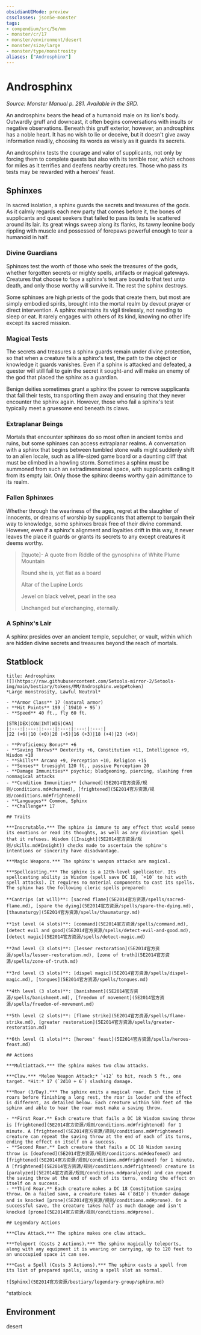 ```yaml
---
obsidianUIMode: preview
cssclasses: json5e-monster
tags:
- compendium/src/5e/mm
- monster/cr/17
- monster/environment/desert
- monster/size/large
- monster/type/monstrosity
aliases: ["Androsphinx"]
---
```

# Androsphinx
*Source: Monster Manual p. 281. Available in the SRD.*  

An androsphinx bears the head of a humanoid male on its lion's body. Outwardly gruff and downcast, it often begins conversations with insults or negative observations. Beneath this gruff exterior, however, an androsphinx has a noble heart. It has no wish to lie or deceive, but it doesn't give away information readily, choosing its words as wisely as it guards its secrets.

An androsphinx tests the courage and valor of supplicants, not only by forcing them to complete quests but also with its terrible roar, which echoes for miles as it terrifies and deafens nearby creatures. Those who pass its tests may be rewarded with a heroes' feast.

## Sphinxes

In sacred isolation, a sphinx guards the secrets and treasures of the gods. As it calmly regards each new party that comes before it, the bones of supplicants and quest seekers that failed to pass its tests lie scattered around its lair. Its great wings sweep along its flanks, its tawny leonine body rippling with muscle and possessed of forepaws powerful enough to tear a humanoid in half.

### Divine Guardians

Sphinxes test the worth of those who seek the treasures of the gods, whether forgotten secrets or mighty spells, artifacts or magical gateways. Creatures that choose to face a sphinx's test are bound to that test unto death, and only those worthy will survive it. The rest the sphinx destroys.

Some sphinxes are high priests of the gods that create them, but most are simply embodied spirits, brought into the mortal realm by devout prayer or direct intervention. A sphinx maintains its vigil tirelessly, not needing to sleep or eat. It rarely engages with others of its kind, knowing no other life except its sacred mission.

### Magical Tests

The secrets and treasures a sphinx guards remain under divine protection, so that when a creature fails a sphinx's test, the path to the object or knowledge it guards vanishes. Even if a sphinx is attacked and defeated, a quester will still fail to gain the secret it sought-and will make an enemy of the god that placed the sphinx as a guardian.

Benign deities sometimes grant a sphinx the power to remove supplicants that fail their tests, transporting them away and ensuring that they never encounter the sphinx again. However, those who fail a sphinx's test typically meet a gruesome end beneath its claws.

### Extraplanar Beings

Mortals that encounter sphinxes do so most often in ancient tombs and ruins, but some sphinxes can access extraplanar realms. A conversation with a sphinx that begins between tumbled stone walls might suddenly shift to an alien locale, such as a life-sized game board or a daunting cliff that must be climbed in a howling storm. Sometimes a sphinx must be summoned from such an extradimensional space, with supplicants calling it from its empty lair. Only those the sphinx deems worthy gain admittance to its realm.

### Fallen Sphinxes

Whether through the weariness of the ages, regret at the slaughter of innocents, or dreams of worship by supplicants that attempt to bargain their way to knowledge, some sphinxes break free of their divine command. However, even if a sphinx's alignment and loyalties drift in this way, it never leaves the place it guards or grants its secrets to any except creatures it deems worthy.

> [!quote]- A quote from Riddle of the gynosphinx of White Plume Mountain  
> 
> Round she is, yet flat as a board
> 
> Altar of the Lupine Lords
> 
> Jewel on black velvet, pearl in the sea
> 
> Unchanged but e'erchanging, eternally.

### A Sphinx's Lair

A sphinx presides over an ancient temple, sepulcher, or vault, within which are hidden divine secrets and treasures beyond the reach of mortals.

## Statblock

```ad-statblock
title: Androsphinx
![](https://raw.githubusercontent.com/5etools-mirror-2/5etools-img/main/bestiary/tokens/MM/Androsphinx.webp#token)
*Large monstrosity, Lawful Neutral*

- **Armor Class** 17 (natural armor)
- **Hit Points** 199 (`19d10 + 95`)
- **Speed** 40 ft., fly 60 ft.

|STR|DEX|CON|INT|WIS|CHA|
|:---:|:---:|:---:|:---:|:---:|:---:|
|22 (+6)|10 (+0)|20 (+5)|16 (+3)|18 (+4)|23 (+6)|

- **Proficiency Bonus** +6
- **Saving Throws** Dexterity +6, Constitution +11, Intelligence +9, Wisdom +10
- **Skills** Arcana +9, Perception +10, Religion +15
- **Senses** truesight 120 ft., passive Perception 20
- **Damage Immunities** psychic; bludgeoning, piercing, slashing from nonmagical attacks
- **Condition Immunities** [charmed](5E2014官方资源/规则/conditions.md#charmed), [frightened](5E2014官方资源/规则/conditions.md#frightened)
- **Languages** Common, Sphinx
- **Challenge** 17

## Traits

***Inscrutable.*** The sphinx is immune to any effect that would sense its emotions or read its thoughts, as well as any divination spell that it refuses. Wisdom ([Insight](5E2014官方资源/规则/skills.md#Insight)) checks made to ascertain the sphinx's intentions or sincerity have disadvantage.

***Magic Weapons.*** The sphinx's weapon attacks are magical.

***Spellcasting.*** The sphinx is a 12th-level spellcaster. Its spellcasting ability is Wisdom (spell save DC 18, `+10` to hit with spell attacks). It requires no material components to cast its spells. The sphinx has the following cleric spells prepared:

**Cantrips (at will)**: [sacred flame](5E2014官方资源/spells/sacred-flame.md), [spare the dying](5E2014官方资源/spells/spare-the-dying.md), [thaumaturgy](5E2014官方资源/spells/thaumaturgy.md)

**1st level (4 slots)**: [command](5E2014官方资源/spells/command.md), [detect evil and good](5E2014官方资源/spells/detect-evil-and-good.md), [detect magic](5E2014官方资源/spells/detect-magic.md)

**2nd level (3 slots)**: [lesser restoration](5E2014官方资源/spells/lesser-restoration.md), [zone of truth](5E2014官方资源/spells/zone-of-truth.md)

**3rd level (3 slots)**: [dispel magic](5E2014官方资源/spells/dispel-magic.md), [tongues](5E2014官方资源/spells/tongues.md)

**4th level (3 slots)**: [banishment](5E2014官方资源/spells/banishment.md), [freedom of movement](5E2014官方资源/spells/freedom-of-movement.md)

**5th level (2 slots)**: [flame strike](5E2014官方资源/spells/flame-strike.md), [greater restoration](5E2014官方资源/spells/greater-restoration.md)

**6th level (1 slots)**: [heroes' feast](5E2014官方资源/spells/heroes-feast.md)

## Actions

***Multiattack.*** The sphinx makes two claw attacks.

***Claw.*** *Melee Weapon Attack:* `+12` to hit, reach 5 ft., one target. *Hit:* 17 (`2d10 + 6`) slashing damage.

***Roar (3/Day).*** The sphinx emits a magical roar. Each time it roars before finishing a long rest, the roar is louder and the effect is different, as detailed below. Each creature within 500 feet of the sphinx and able to hear the roar must make a saving throw.

- **First Roar.** Each creature that fails a DC 18 Wisdom saving throw is [frightened](5E2014官方资源/规则/conditions.md#frightened) for 1 minute. A [frightened](5E2014官方资源/规则/conditions.md#frightened) creature can repeat the saving throw at the end of each of its turns, ending the effect on itself on a success.  
- **Second Roar.** Each creature that fails a DC 18 Wisdom saving throw is [deafened](5E2014官方资源/规则/conditions.md#deafened) and [frightened](5E2014官方资源/规则/conditions.md#frightened) for 1 minute. A [frightened](5E2014官方资源/规则/conditions.md#frightened) creature is [paralyzed](5E2014官方资源/规则/conditions.md#paralyzed) and can repeat the saving throw at the end of each of its turns, ending the effect on itself on a success.  
- **Third Roar.** Each creature makes a DC 18 Constitution saving throw. On a failed save, a creature takes 44 (`8d10`) thunder damage and is knocked [prone](5E2014官方资源/规则/conditions.md#prone). On a successful save, the creature takes half as much damage and isn't knocked [prone](5E2014官方资源/规则/conditions.md#prone).  

## Legendary Actions

***Claw Attack.*** The sphinx makes one claw attack.

***Teleport (Costs 2 Actions).*** The sphinx magically teleports, along with any equipment it is wearing or carrying, up to 120 feet to an unoccupied space it can see.

***Cast a Spell (Costs 3 Actions).*** The sphinx casts a spell from its list of prepared spells, using a spell slot as normal.

![Sphinx](5E2014官方资源/bestiary/legendary-group/sphinx.md)
```
^statblock

## Environment

desert